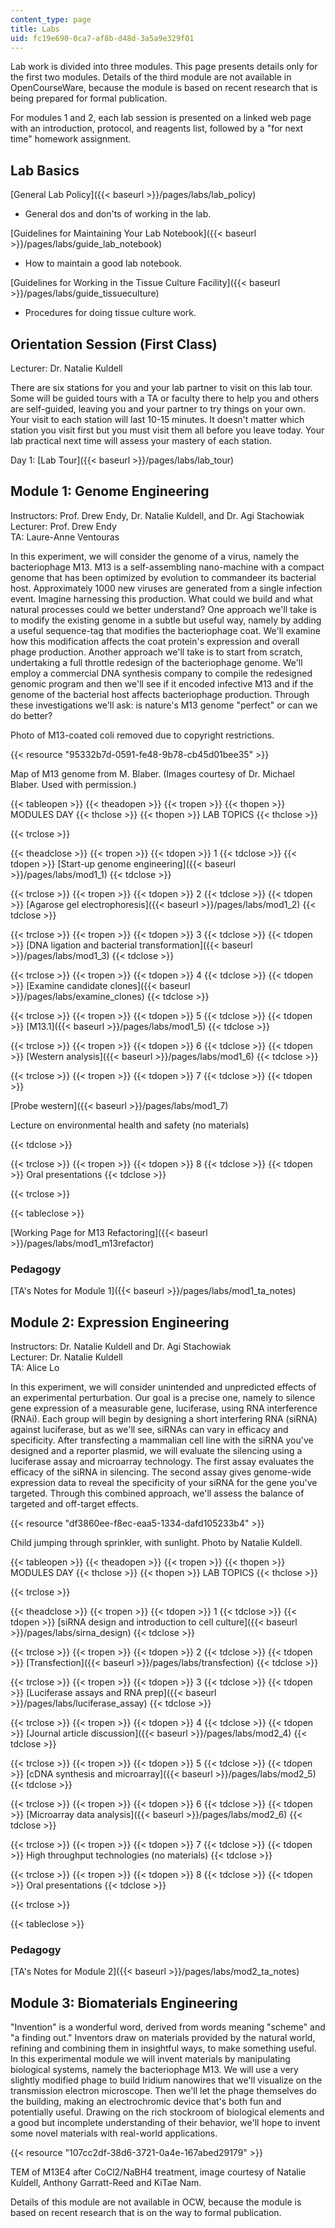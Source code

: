 ```yaml
---
content_type: page
title: Labs
uid: fc19e690-0ca7-af8b-d48d-3a5a9e329f01
---
```


Lab work is divided into three modules. This page presents details only for the first two modules. Details of the third module are not available in OpenCourseWare, because the module is based on recent research that is being prepared for formal publication.

For modules 1 and 2, each lab session is presented on a linked web page with an introduction, protocol, and reagents list, followed by a "for next time" homework assignment.

Lab Basics
----------

[General Lab Policy]({{< baseurl >}}/pages/labs/lab_policy)

*   General dos and don'ts of working in the lab.

[Guidelines for Maintaining Your Lab Notebook]({{< baseurl >}}/pages/labs/guide_lab_notebook)

*   How to maintain a good lab notebook.

[Guidelines for Working in the Tissue Culture Facility]({{< baseurl >}}/pages/labs/guide_tissueculture)

*   Procedures for doing tissue culture work.

Orientation Session (First Class)
---------------------------------

Lecturer: Dr. Natalie Kuldell

There are six stations for you and your lab partner to visit on this lab tour. Some will be guided tours with a TA or faculty there to help you and others are self-guided, leaving you and your partner to try things on your own. Your visit to each station will last 10-15 minutes. It doesn't matter which station you visit first but you must visit them all before you leave today. Your lab practical next time will assess your mastery of each station.

Day 1: [Lab Tour]({{< baseurl >}}/pages/labs/lab_tour)

Module 1: Genome Engineering
----------------------------

Instructors: Prof. Drew Endy, Dr. Natalie Kuldell, and Dr. Agi Stachowiak  
Lecturer: Prof. Drew Endy  
TA: Laure-Anne Ventouras

In this experiment, we will consider the genome of a virus, namely the bacteriophage M13. M13 is a self-assembling nano-machine with a compact genome that has been optimized by evolution to commandeer its bacterial host. Approximately 1000 new viruses are generated from a single infection event. Imagine harnessing this production. What could we build and what natural processes could we better understand? One approach we'll take is to modify the existing genome in a subtle but useful way, namely by adding a useful sequence-tag that modifies the bacteriophage coat. We'll examine how this modification affects the coat protein's expression and overall phage production. Another approach we'll take is to start from scratch, undertaking a full throttle redesign of the bacteriophage genome. We'll employ a commercial DNA synthesis company to compile the redesigned genomic program and then we'll see if it encoded infective M13 and if the genome of the bacterial host affects bacteriophage production. Through these investigations we'll ask: is nature's M13 genome "perfect" or can we do better?

Photo of M13-coated coli removed due to copyright restrictions.

{{< resource "95332b7d-0591-fe48-9b78-cb45d01bee35" >}}

Map of M13 genome from M. Blaber. (Images courtesy of Dr. Michael Blaber. Used with permission.)

{{< tableopen >}}
{{< theadopen >}}
{{< tropen >}}
{{< thopen >}}
MODULES DAY
{{< thclose >}}
{{< thopen >}}
LAB TOPICS
{{< thclose >}}

{{< trclose >}}

{{< theadclose >}}
{{< tropen >}}
{{< tdopen >}}
1
{{< tdclose >}}
{{< tdopen >}}
[Start-up genome engineering]({{< baseurl >}}/pages/labs/mod1_1)
{{< tdclose >}}

{{< trclose >}}
{{< tropen >}}
{{< tdopen >}}
2
{{< tdclose >}}
{{< tdopen >}}
[Agarose gel electrophoresis]({{< baseurl >}}/pages/labs/mod1_2)
{{< tdclose >}}

{{< trclose >}}
{{< tropen >}}
{{< tdopen >}}
3
{{< tdclose >}}
{{< tdopen >}}
[DNA ligation and bacterial transformation]({{< baseurl >}}/pages/labs/mod1_3)
{{< tdclose >}}

{{< trclose >}}
{{< tropen >}}
{{< tdopen >}}
4
{{< tdclose >}}
{{< tdopen >}}
[Examine candidate clones]({{< baseurl >}}/pages/labs/examine_clones)
{{< tdclose >}}

{{< trclose >}}
{{< tropen >}}
{{< tdopen >}}
5
{{< tdclose >}}
{{< tdopen >}}
[M13.1]({{< baseurl >}}/pages/labs/mod1_5)
{{< tdclose >}}

{{< trclose >}}
{{< tropen >}}
{{< tdopen >}}
6
{{< tdclose >}}
{{< tdopen >}}
[Western analysis]({{< baseurl >}}/pages/labs/mod1_6)
{{< tdclose >}}

{{< trclose >}}
{{< tropen >}}
{{< tdopen >}}
7
{{< tdclose >}}
{{< tdopen >}}


[Probe western]({{< baseurl >}}/pages/labs/mod1_7)

Lecture on environmental health and safety (no materials)


{{< tdclose >}}

{{< trclose >}}
{{< tropen >}}
{{< tdopen >}}
8
{{< tdclose >}}
{{< tdopen >}}
Oral presentations
{{< tdclose >}}

{{< trclose >}}

{{< tableclose >}}

[Working Page for M13 Refactoring]({{< baseurl >}}/pages/labs/mod1_m13refactor)

### Pedagogy

[TA's Notes for Module 1]({{< baseurl >}}/pages/labs/mod1_ta_notes)

Module 2: Expression Engineering
--------------------------------

Instructors: Dr. Natalie Kuldell and Dr. Agi Stachowiak  
Lecturer: Dr. Natalie Kuldell  
TA: Alice Lo

In this experiment, we will consider unintended and unpredicted effects of an experimental perturbation. Our goal is a precise one, namely to silence gene expression of a measurable gene, luciferase, using RNA interference (RNAi). Each group will begin by designing a short interfering RNA (siRNA) against luciferase, but as we'll see, siRNAs can vary in efficacy and specificity. After transfecting a mammalian cell line with the siRNA you've designed and a reporter plasmid, we will evaluate the silencing using a luciferase assay and microarray technology. The first assay evaluates the efficacy of the siRNA in silencing. The second assay gives genome-wide expression data to reveal the specificity of your siRNA for the gene you've targeted. Through this combined approach, we'll assess the balance of targeted and off-target effects.

{{< resource "df3860ee-f8ec-eaa5-1334-dafd105233b4" >}}

Child jumping through sprinkler, with sunlight. Photo by Natalie Kuldell.

{{< tableopen >}}
{{< theadopen >}}
{{< tropen >}}
{{< thopen >}}
MODULES DAY
{{< thclose >}}
{{< thopen >}}
LAB TOPICS
{{< thclose >}}

{{< trclose >}}

{{< theadclose >}}
{{< tropen >}}
{{< tdopen >}}
1
{{< tdclose >}}
{{< tdopen >}}
[siRNA design and introduction to cell culture]({{< baseurl >}}/pages/labs/sirna_design)
{{< tdclose >}}

{{< trclose >}}
{{< tropen >}}
{{< tdopen >}}
2
{{< tdclose >}}
{{< tdopen >}}
[Transfection]({{< baseurl >}}/pages/labs/transfection)
{{< tdclose >}}

{{< trclose >}}
{{< tropen >}}
{{< tdopen >}}
3
{{< tdclose >}}
{{< tdopen >}}
[Luciferase assays and RNA prep]({{< baseurl >}}/pages/labs/luciferase_assay)
{{< tdclose >}}

{{< trclose >}}
{{< tropen >}}
{{< tdopen >}}
4
{{< tdclose >}}
{{< tdopen >}}
[Journal article discussion]({{< baseurl >}}/pages/labs/mod2_4)
{{< tdclose >}}

{{< trclose >}}
{{< tropen >}}
{{< tdopen >}}
5
{{< tdclose >}}
{{< tdopen >}}
[cDNA synthesis and microarray]({{< baseurl >}}/pages/labs/mod2_5)
{{< tdclose >}}

{{< trclose >}}
{{< tropen >}}
{{< tdopen >}}
6
{{< tdclose >}}
{{< tdopen >}}
[Microarray data analysis]({{< baseurl >}}/pages/labs/mod2_6)
{{< tdclose >}}

{{< trclose >}}
{{< tropen >}}
{{< tdopen >}}
7
{{< tdclose >}}
{{< tdopen >}}
High throughput technologies (no materials)
{{< tdclose >}}

{{< trclose >}}
{{< tropen >}}
{{< tdopen >}}
8
{{< tdclose >}}
{{< tdopen >}}
Oral presentations
{{< tdclose >}}

{{< trclose >}}

{{< tableclose >}}

### Pedagogy

[TA's Notes for Module 2]({{< baseurl >}}/pages/labs/mod2_ta_notes)

Module 3: Biomaterials Engineering
----------------------------------

"Invention" is a wonderful word, derived from words meaning "scheme" and "a finding out." Inventors draw on materials provided by the natural world, refining and combining them in insightful ways, to make something useful. In this experimental module we will invent materials by manipulating biological systems, namely the bacteriophage M13. We will use a very slightly modified phage to build Iridium nanowires that we'll visualize on the transmission electron microscope. Then we'll let the phage themselves do the building, making an electrochromic device that's both fun and potentially useful. Drawing on the rich stockroom of biological elements and a good but incomplete understanding of their behavior, we'll hope to invent some novel materials with real-world applications.

{{< resource "107cc2df-38d6-3721-0a4e-167abed29179" >}}

TEM of M13E4 after CoCl2/NaBH4 treatment, image courtesy of Natalie Kuldell, Anthony Garratt-Reed and KiTae Nam.

Details of this module are not available in OCW, because the module is based on recent research that is on the way to formal publication.